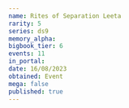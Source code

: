 ```yaml
---
name: Rites of Separation Leeta
rarity: 5
series: ds9
memory_alpha:
bigbook_tier: 6
events: 11
in_portal:
date: 16/08/2023
obtained: Event
mega: false
published: true
---
```



